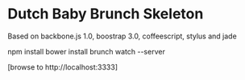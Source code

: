 Dutch Baby Brunch Skeleton
==========================

Based on backbone.js 1.0, boostrap 3.0, coffeescript, stylus and jade

npm install
bower install
brunch watch --server

[browse to http://localhost:3333]
